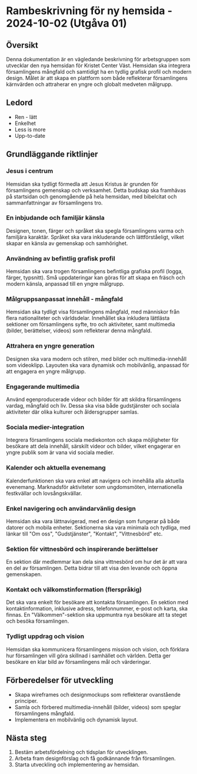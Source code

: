 # Rambeskrivning för ny hemsida - 2024-10-02 (Utgåva 01)

## Översikt

Denna dokumentation är en vägledande beskrivning för arbetsgruppen som utvecklar den nya hemsidan för Kristet Center Väst. Hemsidan ska integrera församlingens mångfald och samtidigt ha en tydlig grafisk profil och modern design. Målet är att skapa en plattform som både reflekterar församlingens kärnvärden och attraherar en yngre och globalt medveten målgrupp.

## Ledord

- Ren - lätt
- Enkelhet
- Less is more
- Upp-to-date

## Grundläggande riktlinjer

### Jesus i centrum
Hemsidan ska tydligt förmedla att Jesus Kristus är grunden för församlingens gemenskap och verksamhet. Detta budskap ska framhävas på startsidan och genomgående på hela hemsidan, med bibelcitat och sammanfattningar av församlingens tro.

### En inbjudande och familjär känsla
Designen, tonen, färger och språket ska spegla församlingens varma och familjära karaktär. Språket ska vara inkluderande och lättförståeligt, vilket skapar en känsla av gemenskap och samhörighet.

### Användning av befintlig grafisk profil
Hemsidan ska vara trogen församlingens befintliga grafiska profil (logga, färger, typsnitt). Små uppdateringar kan göras för att skapa en fräsch och modern känsla, anpassad till en yngre målgrupp.

### Målgruppsanpassat innehåll - mångfald
Hemsidan ska tydligt visa församlingens mångfald, med människor från flera nationaliteter och världsdelar. Innehållet ska inkludera lättlästa sektioner om församlingens syfte, tro och aktiviteter, samt multimedia (bilder, berättelser, videos) som reflekterar denna mångfald.

### Attrahera en yngre generation
Designen ska vara modern och stilren, med bilder och multimedia-innehåll som videoklipp. Layouten ska vara dynamisk och mobilvänlig, anpassad för att engagera en yngre målgrupp.

### Engagerande multimedia
Använd egenproducerade videor och bilder för att skildra församlingens vardag, mångfald och liv. Dessa ska visa både gudstjänster och sociala aktiviteter där olika kulturer och åldersgrupper samlas.

### Sociala medier-integration
Integrera församlingens sociala mediekonton och skapa möjligheter för besökare att dela innehåll, särskilt videor och bilder, vilket engagerar en yngre publik som är vana vid sociala medier.

### Kalender och aktuella evenemang
Kalenderfunktionen ska vara enkel att navigera och innehålla alla aktuella evenemang. Marknadsför aktiviteter som ungdomsmöten, internationella festkvällar och lovsångskvällar.

### Enkel navigering och användarvänlig design
Hemsidan ska vara lättnavigerad, med en design som fungerar på både datorer och mobila enheter. Sektionerna ska vara minimala och tydliga, med länkar till "Om oss", "Gudstjänster", "Kontakt", "Vittnesbörd" etc.

### Sektion för vittnesbörd och inspirerande berättelser
En sektion där medlemmar kan dela sina vittnesbörd om hur det är att vara en del av församlingen. Detta bidrar till att visa den levande och öppna gemenskapen.

### Kontakt och välkomstinformation (flerspråkig)
Det ska vara enkelt för besökare att kontakta församlingen. En sektion med kontaktinformation, inklusive adress, telefonnummer, e-post och karta, ska finnas. En "Välkommen"-sektion ska uppmuntra nya besökare att ta steget och besöka församlingen.

### Tydligt uppdrag och vision
Hemsidan ska kommunicera församlingens mission och vision, och förklara hur församlingen vill göra skillnad i samhället och världen. Detta ger besökare en klar bild av församlingens mål och värderingar.

## Förberedelser för utveckling

- Skapa wireframes och designmockups som reflekterar ovanstående principer.
- Samla och förbered multimedia-innehåll (bilder, videos) som speglar församlingens mångfald.
- Implementera en mobilvänlig och dynamisk layout.

## Nästa steg

1. Bestäm arbetsfördelning och tidsplan för utvecklingen.
2. Arbeta fram designförslag och få godkännande från församlingen.
3. Starta utveckling och implementering av hemsidan.
